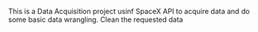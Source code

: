 
This is a Data Acquisition project usinf SpaceX API to acquire data and do some basic data wrangling.
Clean the requested data
